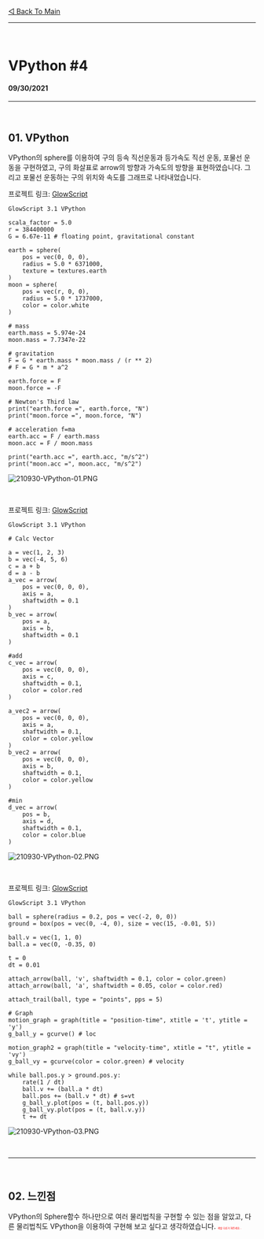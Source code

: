 [◁ Back To Main][backtomain]

---
<br>

# VPython #4
#### 09/30/2021

---

<br>

## 01. VPython
VPython의 sphere를 이용하여 구의 등속 직선운동과 등가속도 직선 운동, 포물선 운동을 구현하였고, 구의 화살표로 arrow의 방향과 가속도의 방향을 표현하였습니다. 그리고 포물선 운동하는 구의 위치와 속도를 그래프로 나타내었습니다.
<br>

프로젝트 링크: [GlowScript][ProjectLink0]
```
GlowScript 3.1 VPython

scala_factor = 5.0
r = 384400000
G = 6.67e-11 # floating point, gravitational constant

earth = sphere(
    pos = vec(0, 0, 0),
    radius = 5.0 * 6371000,
    texture = textures.earth
)
moon = sphere(
    pos = vec(r, 0, 0),
    radius = 5.0 * 1737000,
    color = color.white
)

# mass
earth.mass = 5.974e-24
moon.mass = 7.7347e-22

# gravitation
F = G * earth.mass * moon.mass / (r ** 2)
# F = G * m * a^2

earth.force = F
moon.force = -F

# Newton's Third law
print("earth.force =", earth.force, "N")
print("moon.force =", moon.force, "N")

# acceleration f=ma
earth.acc = F / earth.mass
moon.acc = F / moon.mass

print("earth.acc =", earth.acc, "m/s^2")
print("moon.acc =", moon.acc, "m/s^2")
```
![210930-VPython-01.PNG](../../static/210930-VPython-01.PNG "210930-VPython-01")

<br>

프로젝트 링크: [GlowScript][ProjectLink1]
```
GlowScript 3.1 VPython

# Calc Vector

a = vec(1, 2, 3)
b = vec(-4, 5, 6)
c = a + b
d = a - b
a_vec = arrow(
    pos = vec(0, 0, 0),
    axis = a,
    shaftwidth = 0.1
)
b_vec = arrow(
    pos = a,
    axis = b,
    shaftwidth = 0.1
)

#add
c_vec = arrow(
    pos = vec(0, 0, 0),
    axis = c,
    shaftwidth = 0.1,
    color = color.red
)

a_vec2 = arrow(
    pos = vec(0, 0, 0),
    axis = a,
    shaftwidth = 0.1,
    color = color.yellow
)
b_vec2 = arrow(
    pos = vec(0, 0, 0),
    axis = b,
    shaftwidth = 0.1,
    color = color.yellow
)

#min
d_vec = arrow(
    pos = b,
    axis = d,
    shaftwidth = 0.1,
    color = color.blue
)
```
![210930-VPython-02.PNG](../../static/210930-VPython-02.PNG "210930-VPython-02")

<br>

프로젝트 링크: [GlowScript][ProjectLink2]
```
GlowScript 3.1 VPython

ball = sphere(radius = 0.2, pos = vec(-2, 0, 0))
ground = box(pos = vec(0, -4, 0), size = vec(15, -0.01, 5))

ball.v = vec(1, 1, 0)
ball.a = vec(0, -0.35, 0)

t = 0
dt = 0.01

attach_arrow(ball, 'v', shaftwidth = 0.1, color = color.green)
attach_arrow(ball, 'a', shaftwidth = 0.05, color = color.red)

attach_trail(ball, type = "points", pps = 5)

# Graph
motion_graph = graph(title = "position-time", xtitle = 't', ytitle = 'y')
g_ball_y = gcurve() # loc

motion_graph2 = graph(title = "velocity-time", xtitle = "t", ytitle = 'vy')
g_ball_vy = gcurve(color = color.green) # velocity

while ball.pos.y > ground.pos.y:
    rate(1 / dt)
    ball.v += (ball.a * dt)
    ball.pos += (ball.v * dt) # s=vt
    g_ball_y.plot(pos = (t, ball.pos.y))
    g_ball_vy.plot(pos = (t, ball.v.y))
    t += dt
```
![210930-VPython-03.PNG](../../static/210930-VPython-03.PNG "210930-VPython-03")

<br>


---

<br>

## 02. 느낀점
VPython의 Sphere함수 하나만으로 여러 물리법칙을 구현할 수 있는 점을 알았고, 다른 물리법칙도 VPython을 이용하여 구현해 보고 싶다고 생각하였습니다.
<a style="font-size: 5px; color: red; ">제발 다른거 해주세요...</a>

[ProjectLink0]: https://glowscript.org/#/user/giyukim/folder/MyPrograms/program/210930-1 "Project Link"
[ProjectLink1]: https://glowscript.org/#/user/giyukim/folder/MyPrograms/program/210930-2 "Project Link"
[ProjectLink2]: https://glowscript.org/#/user/giyukim/folder/MyPrograms/program/210930-3 "Project Link"

[backtomain]: ../../README.md "Back To Main Page"